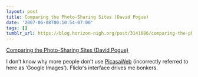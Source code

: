 ```yaml
---
layout: post
title: Comparing the Photo-Sharing Sites (David Pogue)
date: '2007-06-08T00:10:54-07:00'
tags: []
tumblr_url: https://blog.horizon-nigh.org/post/3141686/comparing-the-photo-sharing-sites-david-pogue
---
```

[Comparing the Photo-Sharing Sites (David Pogue)](http://www.nytimes.com/2007/06/05/technology/circuits/05pogue-chart.html?partner=rssnyt&emc=rss)  

I don’t know why more people don’t use [PicasaWeb](http://picasaweb.google.com) (incorrectly referred to here as ‘Google Images’). Flickr’s interface drives me bonkers.

